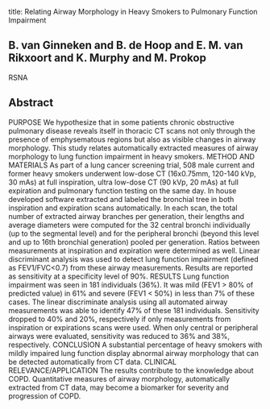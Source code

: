 title: Relating Airway Morphology in Heavy Smokers to Pulmonary Function Impairment

## B. van Ginneken and B. de Hoop and E. M. van Rikxoort and K. Murphy and M. Prokop
RSNA


## Abstract
PURPOSE We hypothesize that in some patients chronic obstructive pulmonary disease reveals itself in thoracic CT scans not only through the presence of emphysematous regions but also as visible changes in airway morphology. This study relates automatically extracted measures of airway morphology to lung function impairment in heavy smokers. METHOD AND MATERIALS As part of a lung cancer screening trial, 508 male current and former heavy smokers underwent low-dose CT (16x0.75mm, 120-140 kVp, 30 mAs) at full inspiration, ultra low-dose CT (90 kVp, 20 mAs) at full expiration and pulmonary function testing on the same day. In house developed software extracted and labeled the bronchial tree in both inspiration and expiration scans automatically. In each scan, the total number of extracted airway branches per generation, their lengths and average diameters were computed for the 32 central bronchi individually (up to the segmental level) and for the peripheral bronchi (beyond this level and up to 16th bronchial generation) pooled per generation. Ratios between measurements at inspiration and expiration were determined as well. Linear discriminant analysis was used to detect lung function impairment (defined as FEV1/FVC<0.7) from these airway measurements. Results are reported as sensitivity at a specificity level of 90%. RESULTS Lung function impairment was seen in 181 individuals (36%). It was mild (FEV1 > 80% of predicted value) in 61% and severe (FEV1 < 50%) in less than 7% of these cases. The linear discriminate analysis using all automated airway measurements was able to identify 47% of these 181 individuals. Sensitivity dropped to 40% and 20%, respectively if only measurements from inspiration or expirations scans were used. When only central or peripheral airways were evaluated, sensitivity was reduced to 36% and 38%, respectively. CONCLUSION A substantial percentage of heavy smokers with mildly impaired lung function display abnormal airway morphology that can be detected automatically from CT data. CLINICAL RELEVANCE/APPLICATION The results contribute to the knowledge about COPD. Quantitative measures of airway morphology, automatically extracted from CT data, may become a biomarker for severity and progression of COPD.

